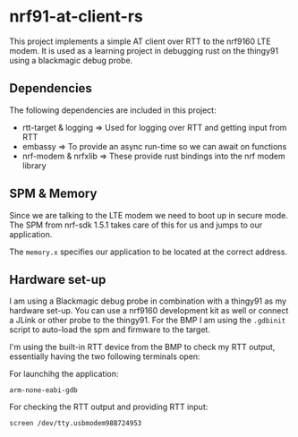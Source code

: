 # nrf91-at-client-rs 

This project implements a simple AT client over RTT to the nrf9160 LTE modem.
It is used as a learning project in debugging rust on the thingy91 using a blackmagic
debug probe.

## Dependencies

The following dependencies are included in this project:

- rtt-target & logging => Used for logging over RTT and getting input from RTT
- embassy => To provide an async run-time so we can await on functions
- nrf-modem & nrfxlib => These provide rust bindings into the nrf modem library

## SPM & Memory

Since we are talking to the LTE modem we need to boot up in secure mode. The SPM from nrf-sdk 1.5.1 takes care of this for us and jumps to our application.

The `memory.x` specifies our application to be located at the correct address.

## Hardware set-up 

I am using a Blackmagic debug probe in combination with a thingy91 as my hardware set-up. You can use a nrf9160 development kit as well or connect a JLink or other probe to the thingy91. For the BMP I am using the `.gdbinit` script to auto-load the spm and firmware to the target.

I'm using the built-in RTT device from the BMP to check my RTT output, essentially having the two following terminals open:

For launchihg the application:
```
arm-none-eabi-gdb
```

For checking the RTT output and providing RTT input:
```
screen /dev/tty.usbmodem98B724953
```

